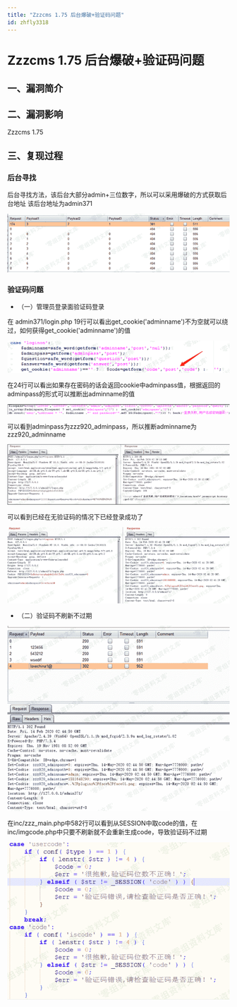 ```yaml
---
title: "Zzzcms 1.75 后台爆破+验证码问题"
id: zhfly3318
---
```


# Zzzcms 1.75 后台爆破+验证码问题

## 一、漏洞简介

## 二、漏洞影响

Zzzcms 1.75

## 三、复现过程

### 后台寻找

后台寻找方法，该后台大部分admin+三位数字，所以可以采用爆破的方式获取后台地址 该后台地址为admin371

![image](../img/2d0aeffbea113ed348878abd76279fd5.png)

### 验证码问题

*   （一）管理员登录面验证码登录

在 admin371/login.php 19行可以看出get_cookie('adminname')不为空就可以绕过，如何获得get_cookie('adminname')的值

![image](../img/38d43ffbf8609566ab275be2f6063bca.png)

在24行可以看出如果存在密码的话会返回cookie中adminpass值，根据返回的adminpass的形式可以推断出adminname的值

![image](../img/ab466ab6435872112272fa1192a73e18.png)

可以看到adminpass为zzz920_adminpass，所以推断adminname为zzz920_adminname

![image](../img/a6af5b704b711d5d3cee021a63524471.png)

可以看到已经在无验证码的情况下已经登录成功了

![image](../img/a243d919a294e8cf3fa918442abc406c.png)

*   （二）验证码不刷新不过期

![image](../img/c770597b5a09c6489bd66683f5b68dc1.png)

在inc/zzz_main.php中582行可以看到从SESSION中取code的值，在inc/imgcode.php中只要不刷新就不会重新生成code，导致验证码不过期

![image](../img/3bd9dc2ce0fe77c6e5d5cb172c14d0eb.png)